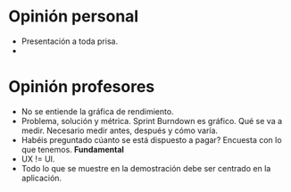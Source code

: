 # Opinión personal
* Presentación a toda prisa.
* 

# Opinión profesores
* No se entiende la gráfica de rendimiento.
* Problema, solución y métrica. Sprint Burndown es gráfico. Qué se va a medir. Necesario medir antes, después y cómo varía.
* Habéis preguntado cúanto se está dispuesto a pagar? Encuesta con lo que tenemos. **Fundamental**
* UX != UI.
* Todo lo que se muestre en la demostración debe ser centrado en la aplicación.